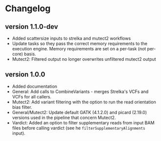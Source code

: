 Changelog
==========

<!--

Newest changes should be on top.

This document is user facing. Please word the changes in such a way
that users understand how the changes affect the new version.
-->

version 1.1.0-dev
---------------------------
+ Added scattersize inputs to strelka and mutect2 workflows
+ Update tasks so they pass the correct memory requirements to the 
  execution engine. Memory requirements are set on a per-task (not
  per-core) basis.
+ Mutect2: Filtered output no longer overwrites unfiltered mutect2 output

version 1.0.0
---------------------------
+ Added documentation
+ General: Add calls to CombineVariants - merges Strelka's VCFs and VCFs for all callers.
+ Mutect2: Add variant filtering with the option to run the read orientation bias filter.
+ General/Mutect2: Update default GATK (4.1.2.0) and picard (2.19.0) versions used in the pipeline that concern Mutect2.
+ Vardict: Added an option to filter supplementary reads from input BAM files before calling vardict (see he `filterSupplementaryAlignments` input).
